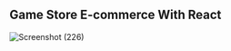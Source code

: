## Game Store E-commerce With React
![Screenshot (226)](https://github.com/HidayahJadaan/Game-Store-eCommerce_ReactJS/assets/121747756/78e390c3-3baf-4471-b1d8-d623dc417608)
